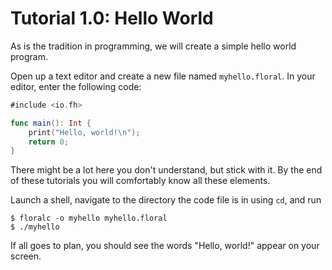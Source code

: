 #  Tutorial 1.0: Hello World

As is the tradition in programming, we will create a simple hello world program.

Open up a text editor and create a new file named `myhello.floral`. In your editor, enter the following code:

```swift
#include <io.fh>

func main(): Int {
    print("Hello, world!\n");
    return 0;
}
```

There might be a lot here you don't understand, but stick with it. By the end of these tutorials you will comfortably know all these elements.

Launch a shell, navigate to the directory the code file is in using `cd`, and run

```
$ floralc -o myhello myhello.floral
$ ./myhello
```

If all goes to plan, you should see the words "Hello, world!" appear on your screen. 
